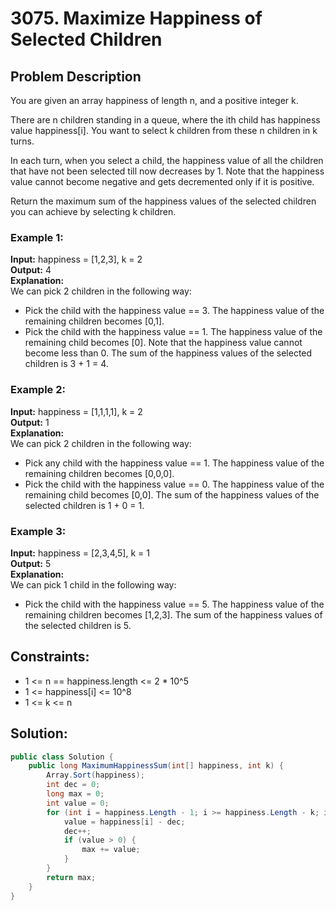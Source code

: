 # 3075. Maximize Happiness of Selected Children

## Problem Description
You are given an array happiness of length n, and a positive integer k.

There are n children standing in a queue, where the ith child has happiness value happiness[i]. You want to select k children from these n children in k turns.

In each turn, when you select a child, the happiness value of all the children that have not been selected till now decreases by 1. Note that the happiness value cannot become negative and gets decremented only if it is positive.

Return the maximum sum of the happiness values of the selected children you can achieve by selecting k children.

### Example 1:
**Input:** happiness = [1,2,3], k = 2  
**Output:** 4  
**Explanation:**  
We can pick 2 children in the following way:  
- Pick the child with the happiness value == 3. The happiness value of the remaining children becomes [0,1].
- Pick the child with the happiness value == 1. The happiness value of the remaining child becomes [0]. Note that the happiness value cannot become less than 0.
The sum of the happiness values of the selected children is 3 + 1 = 4.

### Example 2:
**Input:** happiness = [1,1,1,1], k = 2  
**Output:** 1  
**Explanation:**  
We can pick 2 children in the following way:  
- Pick any child with the happiness value == 1. The happiness value of the remaining children becomes [0,0,0].
- Pick the child with the happiness value == 0. The happiness value of the remaining child becomes [0,0].
The sum of the happiness values of the selected children is 1 + 0 = 1.

### Example 3:
**Input:** happiness = [2,3,4,5], k = 1  
**Output:** 5  
**Explanation:**  
We can pick 1 child in the following way:  
- Pick the child with the happiness value == 5. The happiness value of the remaining children becomes [1,2,3].
The sum of the happiness values of the selected children is 5.

## Constraints:
- 1 <= n == happiness.length <= 2 * 10^5
- 1 <= happiness[i] <= 10^8
- 1 <= k <= n

## Solution:
```csharp
public class Solution {
    public long MaximumHappinessSum(int[] happiness, int k) {
        Array.Sort(happiness);
        int dec = 0;
        long max = 0;
        int value = 0;
        for (int i = happiness.Length - 1; i >= happiness.Length - k; i--) {
            value = happiness[i] - dec;
            dec++;
            if (value > 0) {
                max += value;
            }
        }
        return max;
    }
}
